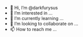 - 👋 Hi, I’m @darkfurysus
- 👀 I’m interested in ...
- 🌱 I’m currently learning ...
- 💞️ I’m looking to collaborate on ...
- 📫 How to reach me ...

<!---
darkfurysus/darkfurysus is a ✨ special ✨ repository because its `README.md` (this file) appears on your GitHub profile.
You can click the Preview link to take a look at your changes.
--->
